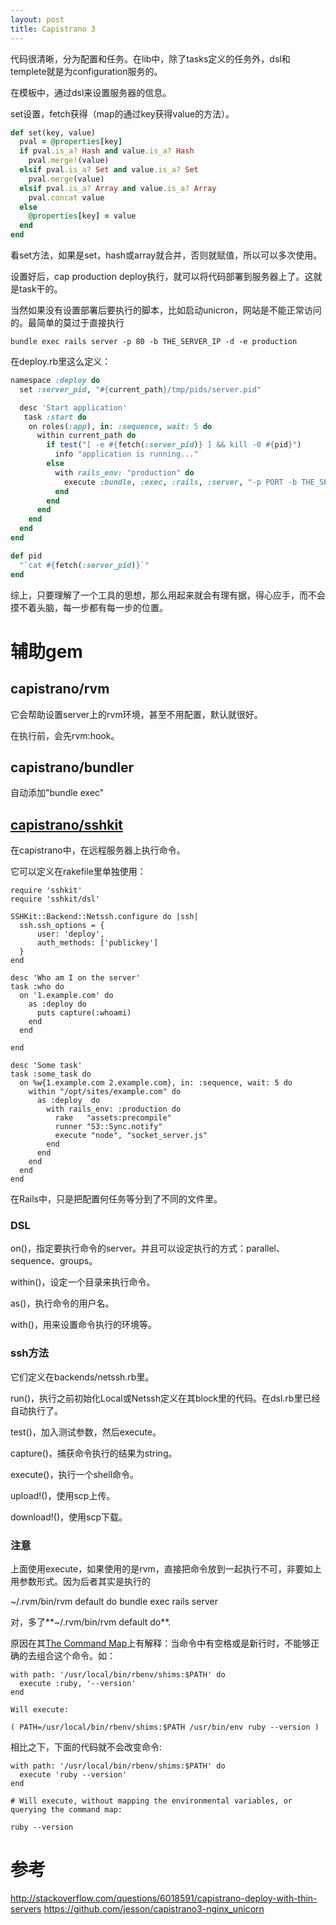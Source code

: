 ```yaml
---
layout: post
title: Capistrano 3
---
```


代码很清晰，分为配置和任务。在lib中，除了tasks定义的任务外，dsl和templete就是为configuration服务的。

在模板中，通过dsl来设置服务器的信息。

set设置，fetch获得（map的通过key获得value的方法）。

```ruby
def set(key, value)
  pval = @properties[key]
  if pval.is_a? Hash and value.is_a? Hash
    pval.merge!(value)
  elsif pval.is_a? Set and value.is_a? Set
    pval.merge(value)
  elsif pval.is_a? Array and value.is_a? Array
    pval.concat value
  else
    @properties[key] = value
  end
end
```

看set方法，如果是set，hash或array就合并，否则就赋值，所以可以多次使用。

设置好后，cap production deploy执行，就可以将代码部署到服务器上了。这就是task干的。

当然如果没有设置部署后要执行的脚本，比如启动unicron，网站是不能正常访问的。最简单的莫过于直接执行

```
bundle exec rails server -p 80 -b THE_SERVER_IP -d -e production
```

在deploy.rb里这么定义：

```ruby
namespace :deploy do
  set :server_pid, "#{current_path}/tmp/pids/server.pid"

  desc 'Start application'
   task :start do
    on roles(:app), in: :sequence, wait: 5 do
      within current_path do
        if test("[ -e #{fetch(:server_pid)} ] && kill -0 #{pid}")
          info "application is running..."
        else
          with rails_env: "production" do
            execute :bundle, :exec, :rails, :server, "-p PORT -b THE_SERVER_IP -d"
          end
        end
      end
    end
  end
end

def pid
  "`cat #{fetch(:server_pid)}`"
end
```

综上，只要理解了一个工具的思想，那么用起来就会有理有据，得心应手，而不会摸不着头脑，每一步都有每一步的位置。

# 辅助gem

## capistrano/rvm

它会帮助设置server上的rvm环境，甚至不用配置，默认就很好。

在执行前，会先rvm:hook。

## capistrano/bundler

自动添加"bundle exec"

## [capistrano/sshkit](https://github.com/capistrano/sshkit)

在capistrano中，在远程服务器上执行命令。

它可以定义在rakefile里单独使用：

```
require 'sshkit'
require 'sshkit/dsl'

SSHKit::Backend::Netssh.configure do |ssh|
  ssh.ssh_options = {
      user: 'deploy',
      auth_methods: ['publickey']
  }
end

desc 'Who am I on the server'
task :who do
  on '1.example.com' do
    as :deploy do
      puts capture(:whoami)
    end
  end

end

desc 'Some task'
task :some_task do
  on %w{1.example.com 2.example.com}, in: :sequence, wait: 5 do
    within "/opt/sites/example.com" do
      as :deploy  do
        with rails_env: :production do
          rake   "assets:precompile"
          runner "S3::Sync.notify"
          execute "node", "socket_server.js"
        end
      end
    end
  end
end
```

在Rails中，只是把配置何任务等分到了不同的文件里。

### DSL

on()，指定要执行命令的server。并且可以设定执行的方式：parallel、sequence、groups。

within()，设定一个目录来执行命令。

as()，执行命令的用户名。

with()，用来设置命令执行的环境等。

### ssh方法

它们定义在backends/netssh.rb里。

run()，执行之前初始化Local或Netssh定义在其block里的代码。在dsl.rb里已经自动执行了。

test()，加入测试参数，然后execute。

capture()，捕获命令执行的结果为string。

execute()，执行一个shell命令。

upload!()，使用scp上传。

download!()，使用scp下载。

### 注意

上面使用execute，如果使用的是rvm，直接把命令放到一起执行不可，非要如上用参数形式。因为后者其实是执行的

~/.rvm/bin/rvm default do bundle exec rails server

对，多了**~/.rvm/bin/rvm default do**.

原因在其[The Command Map](https://github.com/capistrano/sshkit#the-command-map)上有解释：当命令中有空格或是新行时，不能够正确的去组合这个命令。如：

```
with path: '/usr/local/bin/rbenv/shims:$PATH' do
  execute :ruby, '--version'
end

Will execute:

( PATH=/usr/local/bin/rbenv/shims:$PATH /usr/bin/env ruby --version )
```

相比之下，下面的代码就不会改变命令:

```
with path: '/usr/local/bin/rbenv/shims:$PATH' do
  execute 'ruby --version'
end

# Will execute, without mapping the environmental variables, or querying the command map:

ruby --version
```

# 参考
http://stackoverflow.com/questions/6018591/capistrano-deploy-with-thin-servers
https://github.com/jesson/capistrano3-nginx_unicorn
